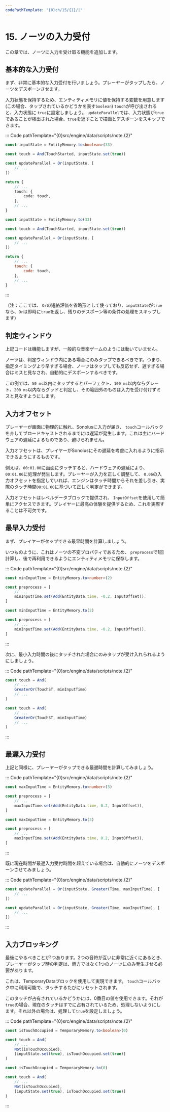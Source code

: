 ```yaml
---
codePathTemplate: "{0}ch/15/{1}/|"
---
```


# 15. ノーツの入力受付

この章では、ノーツに入力を受け取る機能を追加します。

## 基本的な入力受付

まず、非常に基本的な入力受付を行いましょう。プレーヤーがタップしたら、ノーツをデスポーンさせます。

入力状態を保持するため、エンティティメモリに値を保持する変数を用意します(この場合、タップされているかどうかを表す`boolean`) `touch`が呼び出されると、入力状態に `true`に設定しましょう。 `updateParallel`では、入力状態が`true`であることが検出された場合、`true`を返すことで描画とデスポーンをスキップできます。

::: Code pathTemplate="{0}src/engine/data/scripts/note.{2}"

```ts
const inputState = EntityMemory.to<boolean>(33)

const touch = And(TouchStarted, inputState.set(true))

const updateParallel = Or(inputState, [
    // ...
])

return {
    // ...
    touch: {
        code: touch,
    },
    // ...
}
```

```js
const inputState = EntityMemory.to(33)

const touch = And(TouchStarted, inputState.set(true))

const updateParallel = Or(inputState, [
    // ...
])

return {
    // ...
    touch: {
        code: touch,
    },
    // ...
}
```

:::

（注：ここでは、 `Or`の短絡評価を省略形として使っており、`inputState`が`true`なら、`Or`は即時に`true`を返し、残りのデスポーン等の条件の処理をスキップします）

## 判定ウィンドウ

上記コードは機能しますが、一般的な音楽ゲームのようには動いていません。

ノーツは、判定ウィンドウ内にある場合にのみタップできるべきです。つまり、指定タイミングより早すぎる場合、ノーツはタップしても反応せず、遅すぎる場合はミスと見なされ、自動的にデスポーンするべきです。

この例では、`50 ms`以内にタップするとパーフェクト、`100 ms`以内ならグレート、`200 ms`以内ならグッドと判定し、その範囲外のものは入力を受け付けずミスと見なすようにします。

## 入力オフセット

プレーヤーが画面に物理的に触れ、Sonolusに入力が届き、 `touch`コールバックを介してブロードキャストされるまでには遅延が発生します。これは主にハードウェアの遅延によるものであり、避けられません。

入力オフセットは、プレイヤーがSonolusにその遅延を考慮に入れるように指示できるようにするものです。

例えば、`00:01.00`に画面にタッチすると、ハードウェアの遅延により、 `00:01.06`に処理が発生します。プレーヤーが入力を正しく調整して、 `0.06`の入力オフセットを指定していれば、エンジンはタッチ時間からそれを差し引き、実際のタッチ時間`00:01.00`に基づいて正しく判定ができます。

入力オフセットはレベルデータブロックで提供され、 `InputOffset`を使用して簡単にアクセスできます。プレイヤーに最高の体験を提供するため、これを実際することは不可欠です。

## 最早入力受付

まず、プレイヤーがタップできる最早時間を計算しましょう。

いつものように、これはノーツの不変プロパティであるため、 `preprocess`で1回計算し、後で再利用できるようにエンティティメモリに保存します。

::: Code pathTemplate="{0}src/engine/data/scripts/note.{2}"

```ts
const minInputTime = EntityMemory.to<number>(2)

const preprocess = [
    // ...
    minInputTime.set(Add(EntityData.time, -0.2, InputOffset)),
]
```

```js
const minInputTime = EntityMemory.to(2)

const preprocess = [
    // ...
    minInputTime.set(Add(EntityData.time, -0.2, InputOffset)),
]
```

:::

次に、最小入力時間の後にタッチされた場合にのみタップが受け入れられるようにしましょう。

::: Code pathTemplate="{0}src/engine/data/scripts/note.{2}"

```ts
const touch = And(
    // ...
    GreaterOr(TouchST, minInputTime)
    // ...
)
```

```js
const touch = And(
    // ...
    GreaterOr(TouchST, minInputTime)
    // ...
)
```

:::

## 最遅入力受付

上記と同様に、プレーヤーがタップできる最遅時間を計算してみましょう。

::: Code pathTemplate="{0}src/engine/data/scripts/note.{2}"

```ts
const maxInputTime = EntityMemory.to<number>(3)

const preprocess = [
    // ...
    maxInputTime.set(Add(EntityData.time, 0.2, InputOffset)),
]
```

```js
const maxInputTime = EntityMemory.to(3)

const preprocess = [
    // ...
    maxInputTime.set(Add(EntityData.time, 0.2, InputOffset)),
]
```

:::

既に現在時間が最遅入力受付時間を超えている場合は、自動的にノーツをデスポーンさせてみましょう。

::: Code pathTemplate="{0}src/engine/data/scripts/note.{2}"

```ts
const updateParallel = Or(inputState, Greater(Time, maxInputTime), [
    // ...
])
```

```js
const updateParallel = Or(inputState, Greater(Time, maxInputTime), [
    // ...
])
```

:::

## 入力ブロッキング

最後にやるべきことが1つあります。2つの音符が互いに非常に近くにあるとき、プレーヤーがタップ時の判定は、両方ではなく1つのノーツにのみ発生させる必要があります。

これは、TemporaryDataブロックを使用して実現できます。 `touch`コールバック中に利用可能で、タッチするたびにリセットされます。

このタッチが占有されているかどうかには、0番目の値を使用できます。それが`true`の場合、現在のタッチはすでに占有されているため、処理しないようにします。それ以外の場合は、処理して`true`を設定しましょう。

::: Code pathTemplate="{0}src/engine/data/scripts/note.{2}"

```ts
const isTouchOccupied = TemporaryMemory.to<boolean>(0)

const touch = And(
    // ...
    Not(isTouchOccupied),
    [inputState.set(true), isTouchOccupied.set(true)]
)
```

```js
const isTouchOccupied = TemporaryMemory.to(0)

const touch = And(
    // ...
    Not(isTouchOccupied),
    [inputState.set(true), isTouchOccupied.set(true)]
)
```

:::
